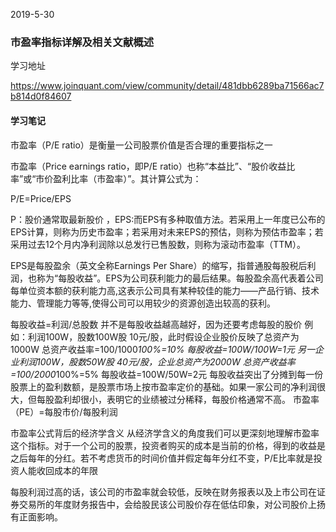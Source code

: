 2019-5-30

### 市盈率指标详解及相关文献概述

学习地址

https://www.joinquant.com/view/community/detail/481dbb6289ba71566ac7b814d0f84607

#### 学习笔记

市盈率（P/E ratio）是衡量一公司股票价值是否合理的重要指标之一

市盈率（Price earnings ratio，即P/E ratio）也称“本益比”、“股价收益比率”或“市价盈利比率（市盈率）”。其计算公式为：

P/E=Price/EPS

P：股价通常取最新股价 ，EPS:而EPS有多种取值方法。若采用上一年度已公布的EPS计算，则称为历史市盈率；若采用对未来EPS的预估，则称为预估市盈率；若采用过去12个月内净利润除以总发行已售股数，则称为滚动市盈率（TTM）。

EPS是每股盈余（英文全称Earnings Per Share）的缩写，指普通股每股税后利润，也称为“每股收益”。EPS为公司获利能力的最后结果。每股盈余高代表着公司每单位资本额的获利能力高,这表示公司具有某种较佳的能力——产品行销、技术能力、管理能力等等,使得公司可以用较少的资源创造出较高的获利。

每股收益=利润/总股数
并不是每股收益越高越好，因为还要考虑每股的股价
例如：利润100W，股数100W股 10元/股，此时假设企业股价反映了总资产为1000W
总资产收益率=100/1000*100%=10%
每股收益=100W/100W=1元
另一企业利润100W，股数50W股 40元/股，企业总资产为2000W
总资产收益率=100/2000*100%=5%
每股收益=100W/50W=2元
每股收益突出了分摊到每一份股票上的盈利数额，是股票市场上按市盈率定价的基础。如果一家公司的净利润很大，但每股盈利却很小，表明它的业绩被过分稀释，每股价格通常不高。
市盈率（PE）=每股市价/每股利润

市盈率公式背后的经济学含义
从经济学含义的角度我们可以更深刻地理解市盈率这个指标。对于一个公司的股票，投资者购买的成本是当前的价格，得到的收益是之后每年的分红。若不考虑货币的时间价值并假定每年分红不变，P/E比率就是投资人能收回成本的年限

每股利润过高的话，该公司的市盈率就会较低，反映在财务报表以及上市公司在证券交易所的年度财务报告中，会给股民该公司股价存在低估印象，对公司股价上扬有正面影响。








